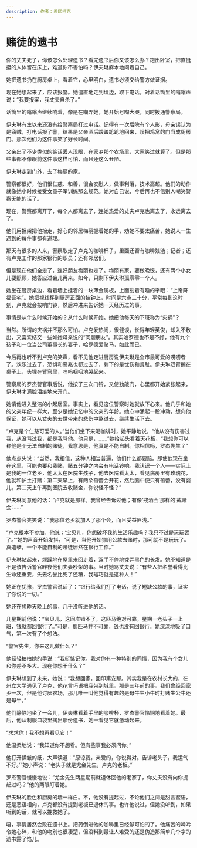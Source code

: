 ```yaml
---
description: 作者：希区柯克
---
```


# 赌徒的遗书

你的丈夫死了，你该怎么处理遗书？看完遗书后你又该怎么办？跑出卧室，把直挺挺的人体留在床上，难道你不害怕吗？伊夫琳麻木地问着自己。

她把遗书扔在厨房桌上，看着它，心里明白，遗书必须交给警方做证据。

现在她想起来了，应该报警。她僵直地走到墙边，取下电话，对着话筒里的嗡嗡声说：“我要报案，我丈夫自杀了。”

话筒里的嗡嗡声继续响着，像是在嘲弄她，她开始号啕大哭，同时拨通警察局。

伊夫琳有生以来还没有给警察局打过电话。记得有一次后院有个人影，母亲误认为是窃贼，打电话报了警，结果是父亲酒后踉踉跄跄地回来，误把鸡窝的门当成厨房门。那次他们为这件事笑了好长时间。

父亲出了不少类似的笑话丢人现眼，在家乡那个农场里，大家笑过就算了。但是那些事都不像眼前这件事这样可怕，而且还这么丑陋。

伊夫琳走到门外，去了梅丽的家。

警察都很好，他们很仁慈、和善，很会安慰人，做事利落，技术高超。他们的动作就像她小时候接受女童子军训练那么规范。她对自己说，今后再也不信别人嘲笑警察无能的话了。

现在，警察都离开了，每个人都离去了，连她热爱的丈夫卢克也离去了，永远离去了。

他们用担架把他抬走，好心的邻居梅丽握着她的手，劝她不要太痛苦，她说人一生遇到的每件事都有道理。

那天有很多的人来，警察取走了卢克的咖啡杯子，里面还留有咖啡残渣；记者；还有卢克工作的那家银行的职员；还有邻居们。

但是现在他们全走了，连好朋友梅丽也走了。梅丽有家，要做晚饭，还有两个小女儿要照顾，她答应过会儿再来。如今，只剩下伊夫琳孤零零一个人。

她坐在厨房桌边，看着墙上挂着的一块薄金属板，上面刻着有趣的字眼：“上帝降福吾宅”。她把视线移到厨房正面的挂钟上，时间是六点三十分，平常每到这时刻，卢克就会按响门铃，然后冲进来告诉她一天经历过的事。

事情是从什么时候开始的？从什么时候开始。她把他每天的下班称为“灾祸”？

当然。所谓的灾祸并不那么可怕。卢克爱热闹，很健谈，长得年轻英俊，却入不敷出，又喜欢结交一些如她母亲说的“问题朋友”。其实哈罗德也不是不好，他有九个孩子和一位当公司董事长的妻子，哈罗德爱赌马，如此而已。

今后再也听不到卢克的笑声，看不见他走进厨房说伊夫琳是全市最可爱的唠叨者了。欢乐过去了，恐惧和恶兆也都过去了，剩下的是忧伤和羞耻。伊夫琳双臂搁在桌子上，头埋在臂弯里，呜呜咽咽地哭起来。

警察局的罗杰警官事后说，他按了三次门铃，又使劲敲门，心里都开始紧张起来，伊夫琳才满脸泪痕地来开门。

她请他进入整洁的小起居室。事实上，看见这位警察时她就放下心来。他几乎和她的父亲年纪一样大，至少是她记忆中的父亲的年龄。她心中涌起一股冲动，想向他保证，她可以从丈夫的去世带来的悲伤中熬过去，继续生活下去。

“卢克是个仁慈可爱的人。”当他们坐下来喝咖啡时，她平静地说，“他从没有伤害过我，从没骂过我，都是我骂他。他只是，……”她抬起头看着天花板，“我想你可以称他是个无法自制的赌徒，我意思是，他真是不能自制。你相信吗，罗杰先生？”

他点点头说：“当然，我相信，这种人相当普遍，他们什么都要赔。即使他现在坐在这里，可能也要和我赌，赌五分钟之内会有电话铃响。我认识一个人——实际上是我的一位老乡，他太太在医院生孩子，他去医院看太太，看见病房里有玫瑰花，他就和护土打赌：第二天早上，有两朵蓓蕾会开花，然后脑中便只有蓓蕾，没有婴儿。第二天上午再到医院去收赌金，你说怪不怪？”

伊夫琳同意他的话：“卢克就是那样。我曾经告诉过他；有像‘戒酒会’那样的‘戒赌会’……”

罗杰警官笑笑说：“我那位老乡就加入了那个会，而且受益匪浅。”

“卢克根本不参加。他说：‘宝贝儿，你想破坏我的生活乐趣吗？我只不过是玩玩罢了。’”她的声音开始发抖，“可是，当他开始挪用公款去赌时，那可就不是玩玩了。真造孽，一个不能自制的赌徒居然在银行工作。”

伊夫琳站起来，烦躁地在屋里来回走着，双手不停地拨弄黑色的长发。她不知道是不是该告诉警官昨夜他们夫妻吵架的事。当时她骂丈夫说：“有些人把名誉看得比生命还重要，失去名誉比死了还糟，我碰巧就是这种人！”

她正在犹豫，罗杰警官说话了：“银行给我们打了电话，说了短缺公款的事，证实了你说的一切。”

她还在想昨天晚上的事，几乎没听进他的话。

几星期前他说：“宝贝儿，这回准错不了，这匹马绝对可靠，星期一老头子一上班，钱就都回银行了。”可是，那匹马并不可靠，钱也没有回银行。她深深地吸了口气，第一次有了个想法。

“警官先生，你来这儿做什么？”

他轻轻拍拍她的手说：“我挺惦记你。我对你有一种特别的同情，因为我有个女儿和你差不多大。现在你想干什么？”

伊夫琳想到了未来，她说：“我想回家，回印第安那。其实我是在农村长大的，在州立大学遇见了卢克，他花言巧语把我带到城里。那是三年前的事。我们曾经回家乡一次，但是他讨厌农场，那儿唯一叫他觉得有趣的是母牛生小牛时打赌生公牛还是母牛。”

他们静静地坐了一会儿，伊夫琳看着手里的咖啡杯，罗杰警官怜悯地看着她。最后，他从制服口袋里掏出那份遗书，她一看见它就激动起来。

“求求你！我不想再看见它！”

他温柔地说：“我知道你不想看。但有些事我必须问你。”

他打开揉皱的纸，大声读道：“原谅我，亲爱的，你说得对。告诉老头子，我运气不好。’”她小声说：“老头子就是尤金先生，卢克的老板。”

罗杰警官慢慢地说：“尤金先生两星期前就退休回他的老家了，你丈夫没有向你提起过吗？”他的两眼盯着她。

伊夫琳的脸色和厨房的墙一样白。不，他没有提起过，不论他们之间是甜言蜜语，还是恶语相向，卢克都没有提到老板已退休的事。也许他说过，但她没听到，如果听到的话，就可以挽救她了。

唔，事情居然会败在遗书上。把药倒进他的咖啡里已经够可怕的了。他痛苦的呻吟令她心碎，和他的吻别也很凄楚，但没料到最让人难受的还是伪造那简单几个字的遗书露了馅儿。
